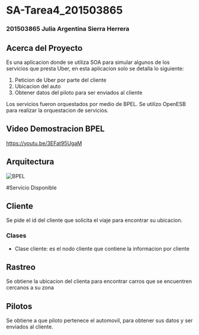 # SA-Tarea4_201503865
 
### 201503865 Julia Argentina Sierra Herrera

## Acerca del Proyecto

Es una aplicacion donde se utiliza SOA para simular algunos de los servicios que presta Uber, en esta aplicacion solo se detalla lo siguiente:

1. Peticion de Uber por parte del cliente
2. Ubicacion del auto
3. Obtener datos del piloto para ser enviados al cliente

Los servicios fueron orquestados por medio de BPEL. Se utilizo OpenESB para realizar la orquestacion de servicios.

## Video Demostracion BPEL

https://youtu.be/3EFat95UgaM

## Arquitectura

![BPEL](https://github.com/201503865/SA_Tarea4_201503865/blob/master/arq.jpeg)

#Servicio Disponible

## Cliente

Se pide el id del cliente que solicita el viaje para encontrar su ubicacion.

### Clases
 - Clase cliente: es el nodo cliente que contiene la informacion por cliente
 
 ## Rastreo
 
 Se obtiene la ubicacion del clienta para encontrar carros que se encuentren cercanos a su zona
 
 ## Pilotos

 Se obtiene a que piloto pertenece el automovil, para obtener sus datos y ser enviados al cliente.
 
 
